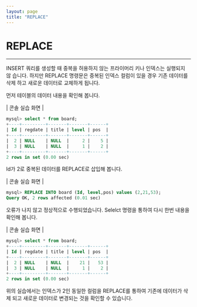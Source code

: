 ```yaml
---
layout: page
title: "REPLACE"
--- 
```


# REPLACE
---
INSERT 쿼리를 생성할 때 중복을 허용하지 않는 프라이머리 키나 인덱스는 실행되지 않 습니다. 하지만 REPLACE 명령문은 중복된 인덱스 컬럼이 있을 경우 기존 데이터를 삭제 하고 새로운 데이터로 교체하게 됩니다.  

먼저 테이블의 데이터 내용을 확인해 봅니다.  

| 콘솔 실습 화면 | 
```sql
mysql> select * from board;
+----+---------+-------+-------+------+
| Id | regdate | title | level | pos  |
+----+---------+-------+-------+------+
|  2 | NULL    | NULL  |     2 |    5 |
|  3 | NULL    | NULL  |     1 |    2 |
+----+---------+-------+-------+------+
2 rows in set (0.00 sec)
```

Id가 2로 중복된 데이터를 REPLACE로 삽입해 봅니다.  

| 콘솔 실습 화면 | 
```sql
mysql> REPLACE INTO board (Id, level,pos) values (2,21,53);
Query OK, 2 rows affected (0.01 sec)

```
오류가 나지 않고 정상적으로 수행되었습니다. Selelct 명령을 통하여 다시 한번 내용을 확인해 봅니다. 

| 콘솔 실습 화면 | 
```sql
mysql> select * from board;
+----+---------+-------+-------+------+
| Id | regdate | title | level | pos  |
+----+---------+-------+-------+------+
|  2 | NULL    | NULL  |    21 |   53 |
|  3 | NULL    | NULL  |     1 |    2 |
+----+---------+-------+-------+------+
2 rows in set (0.00 sec)

```
위의 실습에서는 인덱스가 2인 동일한 컬럼을 REPLACE를 통하여 기존에 데이터가 삭제 되고 새로운 데이터로 변경되는 것을 확인할 수 있습니다.  
